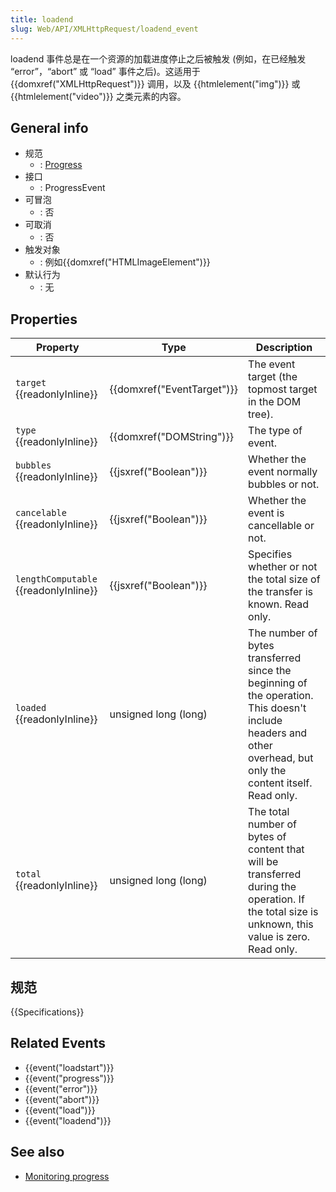 ```yaml
---
title: loadend
slug: Web/API/XMLHttpRequest/loadend_event
---
```

loadend 事件总是在一个资源的加载进度停止之后被触发 (例如，在已经触发 “error”，“abort” 或 “load” 事件之后)。这适用于 {{domxref("XMLHttpRequest")}} 调用，以及 {{htmlelement("img")}} 或 {{htmlelement("video")}} 之类元素的内容。

## General info

- 规范
  - : [Progress](http://www.w3.org/TR/progress-events/)
- 接口
  - : ProgressEvent
- 可冒泡
  - : 否
- 可取消
  - : 否
- 触发对象
  - : 例如{{domxref("HTMLImageElement")}}
- 默认行为
  - : 无

## Properties

| Property                                    | Type                                 | Description                                                                                                                                                    |
| ------------------------------------------- | ------------------------------------ | -------------------------------------------------------------------------------------------------------------------------------------------------------------- |
| `target` {{readonlyInline}}           | {{domxref("EventTarget")}} | The event target (the topmost target in the DOM tree).                                                                                                         |
| `type` {{readonlyInline}}             | {{domxref("DOMString")}}     | The type of event.                                                                                                                                             |
| `bubbles` {{readonlyInline}}          | {{jsxref("Boolean")}}         | Whether the event normally bubbles or not.                                                                                                                     |
| `cancelable` {{readonlyInline}}       | {{jsxref("Boolean")}}         | Whether the event is cancellable or not.                                                                                                                       |
| `lengthComputable` {{readonlyInline}} | {{jsxref("Boolean")}}         | Specifies whether or not the total size of the transfer is known. Read only.                                                                                   |
| `loaded` {{readonlyInline}}           | unsigned long (long)                 | The number of bytes transferred since the beginning of the operation. This doesn't include headers and other overhead, but only the content itself. Read only. |
| `total` {{readonlyInline}}            | unsigned long (long)                 | The total number of bytes of content that will be transferred during the operation. If the total size is unknown, this value is zero. Read only.               |

## 规范

{{Specifications}}

## Related Events

- {{event("loadstart")}}
- {{event("progress")}}
- {{event("error")}}
- {{event("abort")}}
- {{event("load")}}
- {{event("loadend")}}

## See also

- [Monitoring progress](/zh-CN/docs/DOM/XMLHttpRequest/Using_XMLHttpRequest#Monitoring_progress)
